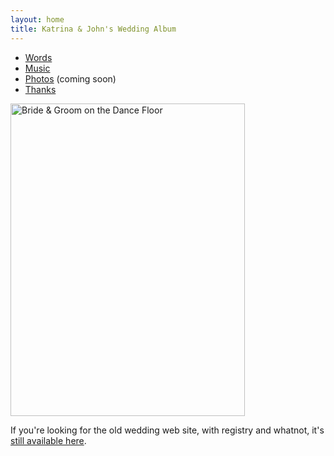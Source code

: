 ```yaml
---
layout: home
title: Katrina & John's Wedding Album
---
```


* [Words](words.html)
* [Music](music.html)
* [Photos](#) (coming soon)
* [Thanks](thanks.html)

<div class="photo">
<a href="http://www.flickr.com/photos/duelin_markers/9242559167/" title="Bride &amp; Groom on the Dance Floor by duelin markers, on Flickr">
   <img src="http://farm4.staticflickr.com/3759/9242559167_e7c6f9d728.jpg" width="375" height="500" alt="Bride &amp; Groom on the Dance Floor">
</a>
</div>

If you're looking for the old wedding web site, with registry and whatnot,
it's [still available here](http://tanandhume.ourwedding.com/).
